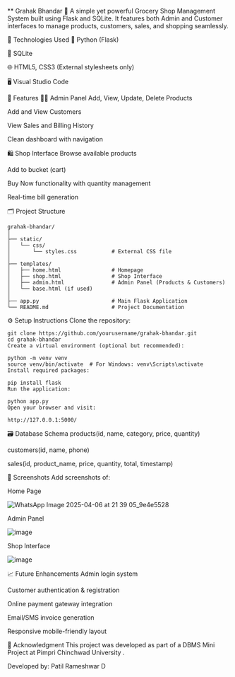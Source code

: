 ** Grahak Bhandar 🛒
A simple yet powerful Grocery Shop Management System built using Flask and SQLite. It features both Admin and Customer interfaces to manage products, customers, sales, and shopping seamlessly.

🔧 Technologies Used
🐍 Python (Flask)

💾 SQLite

🌐 HTML5, CSS3 (External stylesheets only)

🖥️ Visual Studio Code

📌 Features
👨‍💼 Admin Panel
Add, View, Update, Delete Products

Add and View Customers

View Sales and Billing History

Clean dashboard with navigation

🛍️ Shop Interface
Browse available products

Add to bucket (cart)

Buy Now functionality with quantity management

Real-time bill generation

🗂️ Project Structure
```
grahak-bhandar/
│
├── static/
│   └── css/
│       └── styles.css           # External CSS file
│
├── templates/
│   ├── home.html                # Homepage
│   ├── shop.html                # Shop Interface
│   ├── admin.html               # Admin Panel (Products & Customers)
│   └── base.html (if used)
│
├── app.py                       # Main Flask Application
└── README.md                    # Project Documentation

```
⚙️ Setup Instructions
Clone the repository:

```
git clone https://github.com/yourusername/grahak-bhandar.git
cd grahak-bhandar
Create a virtual environment (optional but recommended):
```
```
python -m venv venv
source venv/bin/activate  # For Windows: venv\Scripts\activate
Install required packages:
```
```
pip install flask
Run the application:
```
```
python app.py
Open your browser and visit:
```
```
http://127.0.0.1:5000/
```

🗃️ Database Schema
products(id, name, category, price, quantity)

customers(id, name, phone)

sales(id, product_name, price, quantity, total, timestamp)

📸 Screenshots
Add screenshots of:

Home Page

![WhatsApp Image 2025-04-06 at 21 39 05_9e4e5528](https://github.com/user-attachments/assets/3454e9bb-316a-4b63-9e16-5fb351ca5e9f)

Admin Panel

![image](https://github.com/user-attachments/assets/04004b63-25f0-4772-9181-2b080efef000)


Shop Interface

![image](https://github.com/user-attachments/assets/6479a768-2502-4b2a-8636-9b7906fa5cca)


📈 Future Enhancements
Admin login system

Customer authentication & registration

Online payment gateway integration

Email/SMS invoice generation

Responsive mobile-friendly layout

🙌 Acknowledgment
This project was developed as part of a DBMS Mini Project at Pimpri Chinchwad University .

Developed by: Patil Rameshwar D
